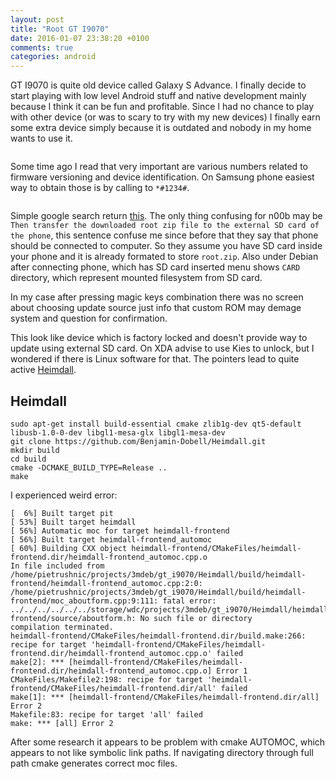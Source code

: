 ```yaml
---
layout: post
title: "Root GT I9070"
date: 2016-01-07 23:38:20 +0100
comments: true
categories: android
---
```


GT I9070 is quite old device called Galaxy S Advance. I finally decide to start
playing with low level Android stuff and native development mainly because I
think it can be fun and profitable. Since I had no chance to play with other
device (or was to scary to try with my new devices) I finally earn some extra
device simply because it is outdated and nobody in my home wants to use it.

<a class="fancybox" rel="group" href="/assets/images/gt_i9070_prop.jpg"><img src="/assets/images/gt_i9070_prop.jpg" alt="" /></a>

Some time ago I read that very important are various numbers related to
firmware versioning and device identification. On Samsung phone easiest way to
obtain those is by calling to `*#1234#`.

<a class="fancybox" rel="group" href="/assets/images/gt_i9070_1234.jpg"><img src="/assets/images/gt_i9070_1234.jpg" alt="" /></a>

Simple google search return
[this](http://www.ibtimes.co.uk/galaxys-advance-i9070-root-android412-xxlqe-jellybean-464448).
The only thing confusing for n00b may be `Then transfer the downloaded root zip
file to the external SD card of the phone`, this sentence confuse me since
before that they say that phone should be connected to computer. So they assume
you have SD card inside your phone and it is already formated to store
`root.zip`. Also under Debian after connecting phone, which has SD card
inserted menu shows `CARD` directory, which represent mounted filesystem from
SD card.

In my case after pressing magic keys combination there was no screen about
choosing update source just info that custom ROM may demage system and question
for confirmation.

This look like device which is factory locked and doesn't provide way to update
using external SD card. On XDA advise to use Kies to unlock, but I wondered if
there is Linux software for that. The pointers lead to quite active
[Heimdall](https://github.com/Benjamin-Dobell/Heimdall).

## Heimdall

```
sudo apt-get install build-essential cmake zlib1g-dev qt5-default libusb-1.0-0-dev libgl1-mesa-glx libgl1-mesa-dev
git clone https://github.com/Benjamin-Dobell/Heimdall.git
mkdir build
cd build
cmake -DCMAKE_BUILD_TYPE=Release ..
make   
```

I experienced weird error:

```
[  6%] Built target pit
[ 53%] Built target heimdall
[ 56%] Automatic moc for target heimdall-frontend
[ 56%] Built target heimdall-frontend_automoc
[ 60%] Building CXX object heimdall-frontend/CMakeFiles/heimdall-frontend.dir/heimdall-frontend_automoc.cpp.o
In file included from /home/pietrushnic/projects/3mdeb/gt_i9070/Heimdall/build/heimdall-frontend/heimdall-frontend_automoc.cpp:2:0:
/home/pietrushnic/projects/3mdeb/gt_i9070/Heimdall/build/heimdall-frontend/moc_aboutform.cpp:9:111: fatal error: ../../../../../../storage/wdc/projects/3mdeb/gt_i9070/Heimdall/heimdall-frontend/source/aboutform.h: No such file or directory
compilation terminated.
heimdall-frontend/CMakeFiles/heimdall-frontend.dir/build.make:266: recipe for target 'heimdall-frontend/CMakeFiles/heimdall-frontend.dir/heimdall-frontend_automoc.cpp.o' failed
make[2]: *** [heimdall-frontend/CMakeFiles/heimdall-frontend.dir/heimdall-frontend_automoc.cpp.o] Error 1
CMakeFiles/Makefile2:198: recipe for target 'heimdall-frontend/CMakeFiles/heimdall-frontend.dir/all' failed
make[1]: *** [heimdall-frontend/CMakeFiles/heimdall-frontend.dir/all] Error 2
Makefile:83: recipe for target 'all' failed
make: *** [all] Error 2
```

After some research it appears to be problem with cmake AUTOMOC, which appears
to not like symbolic link paths. If navigating directory through full path
cmake generates correct moc files.
